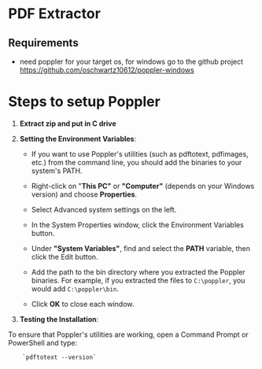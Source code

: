 # PDF Extractor

## Requirements
- need poppler for your target os, for windows go to the github project https://github.com/oschwartz10612/poppler-windows 

# Steps to setup Poppler

1. **Extract zip and put in C drive**
2. **Setting the Environment Variables**:

   - If you want to use Poppler's utilities (such as pdftotext, pdfimages, etc.) from the command line, you should add the binaries to your system's PATH.

   - Right-click on "**This PC"** or **"Computer"** (depends on your Windows version) and choose **Properties**.
   - Select Advanced system settings on the left.
   - In the System Properties window, click the Environment Variables button.
   - Under **"System Variables"**, find and select the **PATH** variable, then click the Edit button.
   - Add the path to the bin directory where you extracted the Poppler binaries. For example, if you extracted the files to `C:\poppler`, you would add `C:\poppler\bin`.
   - Click **OK** to close each window.

3. **Testing the Installation**:

To ensure that Poppler's utilities are working, open a Command Prompt or PowerShell and type:

        `pdftotext --version`
